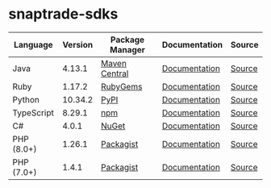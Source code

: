 # snaptrade-sdks

|Language|Version|Package Manager|Documentation|Source|
|-|-|-|-|-|
|Java|4.13.1|[Maven Central](https://central.sonatype.com/artifact/com.konfigthis/snaptrade-java-sdk/4.13.1)|[Documentation](https://github.com/passiv/snaptrade-sdks/tree/master/sdks/java/README.md)|[Source](https://github.com/passiv/snaptrade-sdks/tree/master/sdks/java)|
|Ruby|1.17.2|[RubyGems](https://rubygems.org/gems/snaptrade/versions/1.17.2)|[Documentation](https://github.com/passiv/snaptrade-sdks/tree/master/sdks/ruby/README.md)|[Source](https://github.com/passiv/snaptrade-sdks/tree/master/sdks/ruby)|
|Python|10.34.2|[PyPI](https://pypi.org/project/snaptrade-python-sdk/10.34.2)|[Documentation](https://github.com/passiv/snaptrade-sdks/tree/master/sdks/python/README.md)|[Source](https://github.com/passiv/snaptrade-sdks/tree/master/sdks/python)|
|TypeScript|8.29.1|[npm](https://www.npmjs.com/package/snaptrade-typescript-sdk/v/8.29.1)|[Documentation](https://github.com/passiv/snaptrade-sdks/tree/master/sdks/typescript/README.md)|[Source](https://github.com/passiv/snaptrade-sdks/tree/master/sdks/typescript)|
|C#|4.0.1|[NuGet](https://nuget.org/packages/SnapTrade.Net/4.0.1)|[Documentation](https://github.com/passiv/snaptrade-sdks/tree/master/sdks/csharp/README.md)|[Source](https://github.com/passiv/snaptrade-sdks/tree/master/sdks/csharp)|
|PHP (8.0+)|1.26.1|[Packagist](https://packagist.org/packages/konfig/snaptrade-php-sdk#1.26.1)|[Documentation](https://github.com/passiv/snaptrade-php-sdk/blob/main/README.md)|[Source](https://github.com/passiv/snaptrade-php-sdk)|
|PHP (7.0+)|1.4.1|[Packagist](https://packagist.org/packages/konfig/snaptrade-php-7-sdk#1.4.1)|[Documentation](https://github.com/passiv/snaptrade-php-7-sdk/blob/main/README.md)|[Source](https://github.com/passiv/snaptrade-php-7-sdk)|